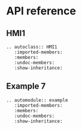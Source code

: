 # API reference
## HMI1

```{eval-rst}
.. autoclass:: HMI1
   :imported-members:
   :members:
   :undoc-members:
   :show-inheritance:
```



## Example 7
```{eval-rst}
.. automodule:: example
   :imported-members:
   :members:
   :undoc-members:
   :show-inheritance:
```

